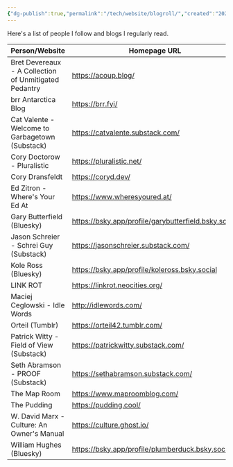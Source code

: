 ```yaml
---
{"dg-publish":true,"permalink":"/tech/website/blogroll/","created":"2024-08-15","updated":"2024-08-15"}
---
```



Here's a list of people I follow and blogs I regularly read.

| Person/Website                                        | Homepage URL                                         | Feed URL                                                      |
| ----------------------------------------------------- | ---------------------------------------------------- | ------------------------------------------------------------- |
| Bret Devereaux - A Collection of Unmitigated Pedantry | https://acoup.blog/                                  | https://acoup.blog/feed/                                      |
| brr Antarctica Blog                                   | https://brr.fyi/                                     | https://brr.fyi/feed.xml                                      |
| Cat Valente - Welcome to Garbagetown (Substack)       | https://catvalente.substack.com/                     | https://catvalente.substack.com/feed                          |
| Cory Doctorow - Pluralistic                           | https://pluralistic.net/                             | https://pluralistic.net/feed/                                 |
| Cory Dransfeldt                                       | https://coryd.dev/                                   | https://coryd.dev/feeds/posts                                 |
| Ed Zitron - Where's Your Ed At                        | https://www.wheresyoured.at/                         | https://www.wheresyoured.at/rss/                              |
| Gary Butterfield (Bluesky)                            | https://bsky.app/profile/garybutterfield.bsky.social | https://bsky.app/profile/did:plc:2ndatgaqlflhu6iupejtfhdv/rss |
| Jason Schreier - Schrei Guy (Substack)                | https://jasonschreier.substack.com/                  | https://jasonschreier.substack.com/feed                       |
| Kole Ross (Bluesky)                                   | https://bsky.app/profile/koleross.bsky.social        | https://bsky.app/profile/did:plc:psvjbw6ahzr6hnuf3fjfb3ia/rss |
| LINK ROT                                              | https://linkrot.neocities.org/                       | https://linkrot.neocities.org/RSS.xml                         |
| Maciej Ceglowski - Idle Words                         | http://idlewords.com/                                | https://idlewords.com/index.xml                               |
| Orteil (Tumblr)                                       | https://orteil42.tumblr.com/                         | https://orteil42.tumblr.com/rss                               |
| Patrick Witty - Field of View (Substack)              | https://patrickwitty.substack.com/                   | https://patrickwitty.substack.com/feed                        |
| Seth Abramson - PROOF (Substack)                      | https://sethabramson.substack.com/                   | https://sethabramson.substack.com/feed                        |
| The Map Room                                          | https://www.maproomblog.com/                         | https://www.maproomblog.com/feed/                             |
| The Pudding                                           | https://pudding.cool/                                | https://feeds.feedburner.com/pudding/feed                     |
| W. David Marx - Culture: An Owner's Manual            | https://culture.ghost.io/                            | https://culture.ghost.io/rss/                                 |
| William Hughes (Bluesky)                              | https://bsky.app/profile/plumberduck.bsky.social     | https://bsky.app/profile/did:plc:gpyfxtwxiadm3jolqqzbui4w/rss |
